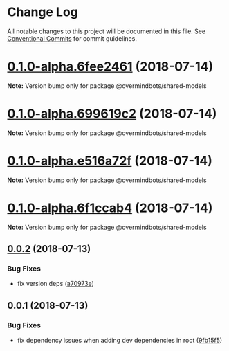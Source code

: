 # Change Log

All notable changes to this project will be documented in this file.
See [Conventional Commits](https://conventionalcommits.org) for commit guidelines.

<a name="0.1.0-alpha.6fee2461"></a>
# [0.1.0-alpha.6fee2461](https://github.com/overmindbots/shared-models/compare/v0.0.2...v0.1.0-alpha.6fee2461) (2018-07-14)




**Note:** Version bump only for package @overmindbots/shared-models

<a name="0.1.0-alpha.699619c2"></a>
# [0.1.0-alpha.699619c2](https://github.com/overmindbots/shared-models/compare/v0.0.2...v0.1.0-alpha.699619c2) (2018-07-14)




**Note:** Version bump only for package @overmindbots/shared-models

<a name="0.1.0-alpha.e516a72f"></a>
# [0.1.0-alpha.e516a72f](https://github.com/overmindbots/shared-models/compare/v0.0.2...v0.1.0-alpha.e516a72f) (2018-07-14)




**Note:** Version bump only for package @overmindbots/shared-models

<a name="0.1.0-alpha.6f1ccab4"></a>
# [0.1.0-alpha.6f1ccab4](https://github.com/overmindbots/shared-models/compare/v0.0.2...v0.1.0-alpha.6f1ccab4) (2018-07-14)




**Note:** Version bump only for package @overmindbots/shared-models

<a name="0.0.2"></a>
## [0.0.2](https://github.com/overmindbots/shared-models/compare/v0.0.1...v0.0.2) (2018-07-13)


### Bug Fixes

* fix version deps ([a70973e](https://github.com/overmindbots/shared-models/commit/a70973e))




<a name="0.0.1"></a>
## 0.0.1 (2018-07-13)


### Bug Fixes

* fix dependency issues when adding dev dependencies in root ([9fb15f5](https://github.com/overmindbots/shared-models/commit/9fb15f5))
